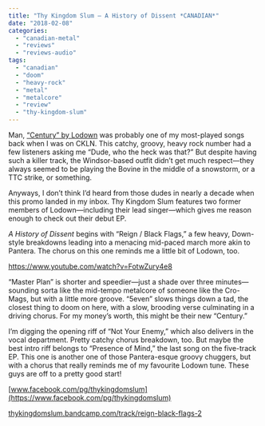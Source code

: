 ```yaml
---
title: "Thy Kingdom Slum – A History of Dissent *CANADIAN*"
date: "2018-02-08"
categories: 
  - "canadian-metal"
  - "reviews"
  - "reviews-audio"
tags: 
  - "canadian"
  - "doom"
  - "heavy-rock"
  - "metal"
  - "metalcore"
  - "review"
  - "thy-kingdom-slum"
---
```


Man, [“Century” by Lodown](https://www.youtube.com/watch?v=OClJHZXNOF4) was probably one of my most-played songs back when I was on CKLN. This catchy, groovy, heavy rock number had a few listeners asking me “Dude, who the heck was that?” But despite having such a killer track, the Windsor-based outfit didn’t get much respect—they always seemed to be playing the Bovine in the middle of a snowstorm, or a TTC strike, or something.

Anyways, I don’t think I’d heard from those dudes in nearly a decade when this promo landed in my inbox. Thy Kingdom Slum features two former members of Lodown—including their lead singer—which gives me reason enough to check out their debut EP.

_A History of Dissent_ begins with “Reign / Black Flags,” a few heavy, Down-style breakdowns leading into a menacing mid-paced march more akin to Pantera. The chorus on this one reminds me a little bit of Lodown, too.

https://www.youtube.com/watch?v=FotwZury4e8

“Master Plan” is shorter and speedier—just a shade over three minutes—sounding sorta like the mid-tempo metalcore of someone like the Cro-Mags, but with a little more groove. “5even” slows things down a tad, the closest thing to doom on here, with a slow, brooding verse culminating in a driving chorus. For my money’s worth, this might be their new “Century.”

I’m digging the opening riff of “Not Your Enemy,” which also delivers in the vocal department. Pretty catchy chorus breakdown, too. But maybe the best intro riff belongs to “Presence of Mind,” the last song on the five-track EP. This one is another one of those Pantera-esque groovy chuggers, but with a chorus that really reminds me of my favourite Lodown tune. These guys are off to a pretty good start!

[www.facebook.com/pg/thykingdomslum](https://www.facebook.com/pg/thykingdomslum)

[thykingdomslum.bandcamp.com/track/reign-black-flags-2](https://thykingdomslum.bandcamp.com/track/reign-black-flags-2)
